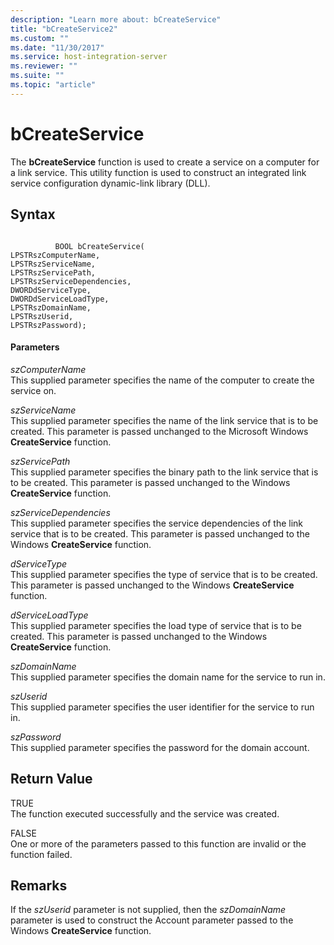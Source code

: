 ```yaml
---
description: "Learn more about: bCreateService"
title: "bCreateService2"
ms.custom: ""
ms.date: "11/30/2017"
ms.service: host-integration-server
ms.reviewer: ""
ms.suite: ""
ms.topic: "article"
---
```

# bCreateService
The **bCreateService** function is used to create a service on a computer for a link service. This utility function is used to construct an integrated link service configuration dynamic-link library (DLL).  
  
## Syntax  
  
```  
  
          BOOL bCreateService(   
LPSTRszComputerName,  
LPSTRszServiceName,  
LPSTRszServicePath,  
LPSTRszServiceDependencies,  
DWORDdServiceType,  
DWORDdServiceLoadType,  
LPSTRszDomainName,  
LPSTRszUserid,  
LPSTRszPassword);  
```  
  
#### Parameters  
 *szComputerName*  
 This supplied parameter specifies the name of the computer to create the service on.  
  
 *szServiceName*  
 This supplied parameter specifies the name of the link service that is to be created.  This parameter is passed unchanged to the Microsoft Windows **CreateService** function.  
  
 *szServicePath*  
 This supplied parameter specifies the binary path to the link service that is to be created. This parameter is passed unchanged to the Windows **CreateService** function.  
  
 *szServiceDependencies*  
 This supplied parameter specifies the service dependencies of the link service that is to be created. This parameter is passed unchanged to the Windows **CreateService** function.  
  
 *dServiceType*  
 This supplied parameter specifies the type of service that is to be created. This parameter is passed unchanged to the Windows **CreateService** function.  
  
 *dServiceLoadType*  
 This supplied parameter specifies the load type of service that is to be created. This parameter is passed unchanged to the Windows **CreateService** function.  
  
 *szDomainName*  
 This supplied parameter specifies the domain name for the service to run in.  
  
 *szUserid*  
 This supplied parameter specifies the user identifier for the service to run in.  
  
 *szPassword*  
 This supplied parameter specifies the password for the domain account.  
  
## Return Value  
 TRUE  
 The function executed successfully and the service was created.  
  
 FALSE  
 One or more of the parameters passed to this function are invalid or the function failed.  
  
## Remarks  
 If the *szUserid* parameter is not supplied, then the *szDomainName* parameter is used to construct the Account parameter passed to the Windows **CreateService** function.
